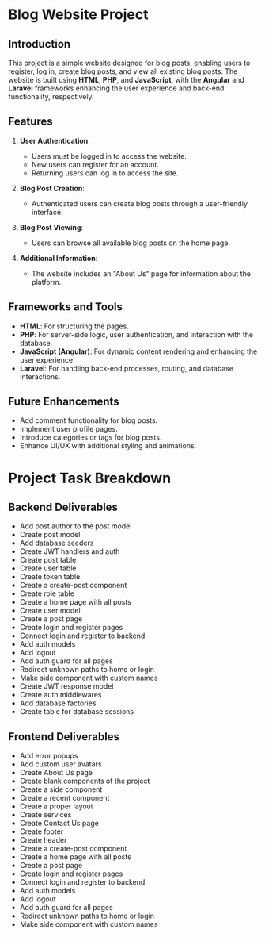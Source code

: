 # Blog Website Project

## Introduction

This project is a simple website designed for blog posts, enabling users to register, log in, create blog posts, and view all existing blog posts. The website is built using **HTML**, **PHP**, and **JavaScript**, with the **Angular** and **Laravel** frameworks enhancing the user experience and back-end functionality, respectively.

## Features

1. **User Authentication**:
   - Users must be logged in to access the website.
   - New users can register for an account.
   - Returning users can log in to access the site.

2. **Blog Post Creation**:
   - Authenticated users can create blog posts through a user-friendly interface.

3. **Blog Post Viewing**:
   - Users can browse all available blog posts on the home page.

4. **Additional Information**:
   - The website includes an "About Us" page for information about the platform.

## Frameworks and Tools

- **HTML**: For structuring the pages.
- **PHP**: For server-side logic, user authentication, and interaction with the database.
- **JavaScript (Angular)**: For dynamic content rendering and enhancing the user experience.
- **Laravel**: For handling back-end processes, routing, and database interactions.

## Future Enhancements

- Add comment functionality for blog posts.
- Implement user profile pages.
- Introduce categories or tags for blog posts.
- Enhance UI/UX with additional styling and animations.

# Project Task Breakdown

## Backend Deliverables
- Add post author to the post model
- Create post model
- Add database seeders
- Create JWT handlers and auth
- Create post table
- Create user table
- Create token table
- Create a create-post component
- Create role table
- Create a home page with all posts
- Create user model
- Create a post page
- Create login and register pages
- Connect login and register to backend
- Add auth models
- Add logout
- Add auth guard for all pages
- Redirect unknown paths to home or login
- Make side component with custom names
- Create JWT response model
- Create auth middlewares
- Add database factories
- Create table for database sessions

## Frontend Deliverables
- Add error popups
- Add custom user avatars
- Create About Us page
- Create blank components of the project
- Create a side component
- Create a recent component
- Create a proper layout
- Create services
- Create Contact Us page
- Create footer
- Create header
- Create a create-post component
- Create a home page with all posts
- Create a post page
- Create login and register pages
- Connect login and register to backend
- Add auth models
- Add logout
- Add auth guard for all pages
- Redirect unknown paths to home or login
- Make side component with custom names
